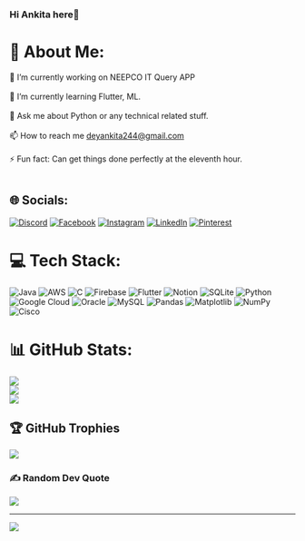 ### Hi Ankita here👋

<!--
**ankitadee/ankitadee** is a ✨ _special_ ✨ repository because its `README.md` (this file) appears on your GitHub profile.

Here are some ideas to get you started:

- 🔭 I’m currently working on ...
- 🌱 I’m currently learning ...
- 👯 I’m looking to collaborate on ...
- 🤔 I’m looking for help with ...
- 💬 Ask me about ...
- 📫 How to reach me: ...
- 😄 Pronouns: ...
- ⚡ Fun fact: ...
-->
# 💫 About Me:
🔭 I’m currently working on NEEPCO IT Query APP<br><br>🌱 I’m currently learning Flutter, ML.<br><br>💬 Ask me about Python or any technical related stuff.<br><br>📫 How to reach me deyankita244@gmail.com<br><br>⚡ Fun fact: Can get things done perfectly at the eleventh hour.<br><br>


## 🌐 Socials:
[![Discord](https://img.shields.io/badge/Discord-%237289DA.svg?logo=discord&logoColor=white)](https://discord.gg/https://discord.gg/xGuF8QdVG4) [![Facebook](https://img.shields.io/badge/Facebook-%231877F2.svg?logo=Facebook&logoColor=white)](https://facebook.com/DeAnkitaa) [![Instagram](https://img.shields.io/badge/Instagram-%23E4405F.svg?logo=Instagram&logoColor=white)](https://instagram.com/ankitadey._) [![LinkedIn](https://img.shields.io/badge/LinkedIn-%230077B5.svg?logo=linkedin&logoColor=white)](https://linkedin.com/in/ankitadey2) [![Pinterest](https://img.shields.io/badge/Pinterest-%23E60023.svg?logo=Pinterest&logoColor=white)](https://pinterest.com/deyankita244) 

# 💻 Tech Stack:
![Java](https://img.shields.io/badge/java-%23ED8B00.svg?style=for-the-badge&logo=openjdk&logoColor=white) ![AWS](https://img.shields.io/badge/AWS-%23FF9900.svg?style=for-the-badge&logo=amazon-aws&logoColor=white) ![C](https://img.shields.io/badge/c-%2300599C.svg?style=for-the-badge&logo=c&logoColor=white) ![Firebase](https://img.shields.io/badge/Firebase-039BE5?style=for-the-badge&logo=Firebase&logoColor=white) ![Flutter](https://img.shields.io/badge/Flutter-%2302569B.svg?style=for-the-badge&logo=Flutter&logoColor=white) ![Notion](https://img.shields.io/badge/Notion-%23000000.svg?style=for-the-badge&logo=notion&logoColor=white) ![SQLite](https://img.shields.io/badge/sqlite-%2307405e.svg?style=for-the-badge&logo=sqlite&logoColor=white) ![Python](https://img.shields.io/badge/python-3670A0?style=for-the-badge&logo=python&logoColor=ffdd54) ![Google Cloud](https://img.shields.io/badge/GoogleCloud-%234285F4.svg?style=for-the-badge&logo=google-cloud&logoColor=white) ![Oracle](https://img.shields.io/badge/Oracle-F80000?style=for-the-badge&logo=oracle&logoColor=white) ![MySQL](https://img.shields.io/badge/mysql-%2300000f.svg?style=for-the-badge&logo=mysql&logoColor=white) ![Pandas](https://img.shields.io/badge/pandas-%23150458.svg?style=for-the-badge&logo=pandas&logoColor=white) ![Matplotlib](https://img.shields.io/badge/Matplotlib-%23ffffff.svg?style=for-the-badge&logo=Matplotlib&logoColor=black) ![NumPy](https://img.shields.io/badge/numpy-%23013243.svg?style=for-the-badge&logo=numpy&logoColor=white) ![Cisco](https://img.shields.io/badge/cisco-%23049fd9.svg?style=for-the-badge&logo=cisco&logoColor=black)
# 📊 GitHub Stats:
![](https://github-readme-stats.vercel.app/api?username=ankitadee&theme=dark&hide_border=false&include_all_commits=false&count_private=true)<br/>
![](https://github-readme-streak-stats.herokuapp.com/?user=ankitadee&theme=dark&hide_border=false)<br/>
![](https://github-readme-stats.vercel.app/api/top-langs/?username=ankitadee&theme=dark&hide_border=false&include_all_commits=false&count_private=true&layout=compact)

## 🏆 GitHub Trophies
![](https://github-profile-trophy.vercel.app/?username=ankitadee&theme=radical&no-frame=false&no-bg=true&margin-w=4)

### ✍️ Random Dev Quote
![](https://quotes-github-readme.vercel.app/api?type=horizontal&theme=radical)

---
[![](https://visitcount.itsvg.in/api?id=ankitadee&icon=0&color=0)](https://visitcount.itsvg.in)

<!-- Proudly created with GPRM ( https://gprm.itsvg.in ) -->
